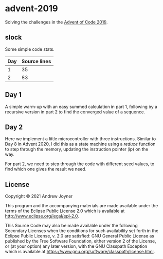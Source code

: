 # advent-2019

Solving the challenges in the [Advent of Code 2019](https://adventofcode.com/2019).

## slock

Some simple code stats.

Day | Source lines
----|---------------
  1 |  35
  2 |  83

## Day 1

A simple warm-up with an easy summed calculation in part 1, following by a recursive version in part 2 to find the converged value of a sequence.

## Day 2

Here we implement a little microcontroller with three instructions. Similar to Day 8 in Advent 2020, I did this as a state machine using a *reduce* function to step through the memory, updating the instruction pointer (ip) on the way.

For part 2, we need to step through the code with different seed values, to find which one gives the result we need.


## License

Copyright © 2021 Andrew Joyner

This program and the accompanying materials are made available under the
terms of the Eclipse Public License 2.0 which is available at
http://www.eclipse.org/legal/epl-2.0.

This Source Code may also be made available under the following Secondary
Licenses when the conditions for such availability set forth in the Eclipse
Public License, v. 2.0 are satisfied: GNU General Public License as published by
the Free Software Foundation, either version 2 of the License, or (at your
option) any later version, with the GNU Classpath Exception which is available
at https://www.gnu.org/software/classpath/license.html.
